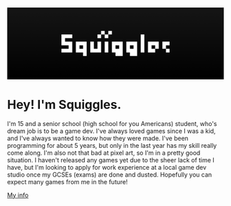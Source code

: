 ![Image](https://github.com/squigglesdev/squigglesdev/raw/main/SquigglesBanner.png)

# Hey! I'm Squiggles. 

I'm 15 and a senior school (high school for you Americans) student, who's dream job is to be a game dev. I've always loved games since I was a kid, and I've always wanted to know how they were made. I've been programming for about 5 years, but only in the last year has my skill really come along. I'm also not that bad at pixel art, so I'm in a pretty good situation. I haven't released any games yet due to the sheer lack of time I have, but I'm looking to apply for work experience at a local game dev studio once my GCSEs (exams) are done and dusted. Hopefully you can expect many games from me in the future!

[My info](https://linktr.ee/squigglesdev)
